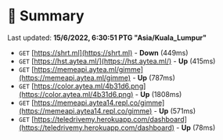 # 📖 Summary
Last updated: **15/6/2022, 6:30:51 PTG "Asia/Kuala_Lumpur"**

- `GET` [https://shrt.ml](https://shrt.ml) - **Down** (449ms)
- `GET` [https://hst.aytea.ml/](https://hst.aytea.ml/) - **Up** (415ms)
- `GET` [https://memeapi.aytea.ml/gimme](https://memeapi.aytea.ml/gimme) - **Up** (787ms)
- `GET` [https://color.aytea.ml/4b31d6.png](https://color.aytea.ml/4b31d6.png) - **Up** (1808ms)
- `GET` [https://memeapi.aytea14.repl.co/gimme](https://memeapi.aytea14.repl.co/gimme) - **Up** (571ms)
- `GET` [https://teledrivemy.herokuapp.com/dashboard](https://teledrivemy.herokuapp.com/dashboard) - **Up** (78ms)
